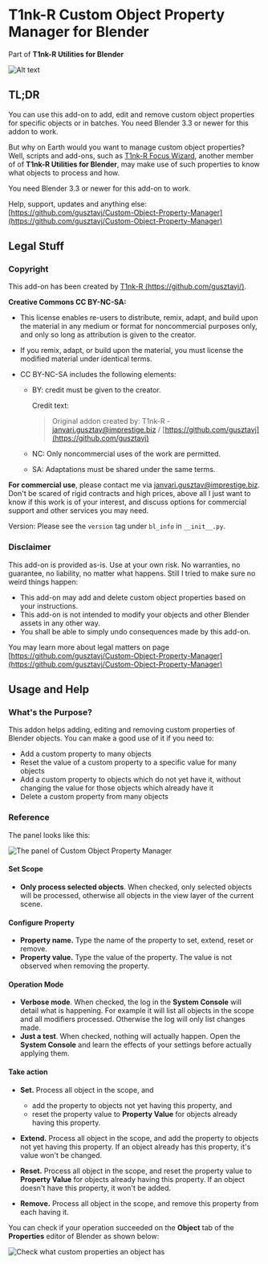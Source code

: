 # T1nk-R Custom Object Property Manager for Blender

Part of **T1nk-R Utilities for Blender**

![Alt text](art/repo-card--Custom-Object-Property-Manager.png)

## TL;DR

You can use this add-on to add, edit and remove custom object properties for specific objects or in batches. You need Blender 3.3 or newer for this addon to work.

But why on Earth would you want to manage custom object properties? Well, scripts and add-ons, such as [T1nk-R Focus Wizard](https://github.com/gusztavj/Focus-Wizard), another member of of **T1nk-R Utilities for Blender**, may make use of such properties to know what objects to process and how.

You need Blender 3.3 or newer for this add-on to work.

Help, support, updates and anything else: [https://github.com/gusztavj/Custom-Object-Property-Manager](https://github.com/gusztavj/Custom-Object-Property-Manager)

## Legal Stuff

### Copyright

This add-on has been created by [T1nk-R (https://github.com/gusztavj/)]((https://github.com/gusztavj/)).

**Creative Commons CC BY-NC-SA:**

* This license enables re-users to distribute, remix, adapt, and build upon the material in any medium or format for noncommercial purposes only, and only so long as attribution is given to the creator.
* If you remix, adapt, or build upon the material, you must license the modified material under identical terms.

* CC BY-NC-SA includes the following elements:

  * BY: credit must be given to the creator.

    Credit text:
    > Original addon created by: T1nk-R - [janvari.gusztav@imprestige.biz](mailto:janvari.gusztav@imprestige.biz) / [https://github.com/gusztavj](https://github.com/gusztavj)

  * NC: Only noncommercial uses of the work are permitted.
  * SA: Adaptations must be shared under the same terms.

**For commercial use**, please contact me via [janvari.gusztav@imprestige.biz](janvari.gusztav@imprestige.biz). Don't be scared of rigid contracts and high prices, above all I just want to know if this work is of your interest, and discuss options for commercial support and other services you may need.

Version: Please see the `version` tag under `bl_info` in `__init__.py`.

### Disclaimer

This add-on is provided as-is. Use at your own risk. No warranties, no guarantee, no liability, no matter what happens. Still I tried to make sure no weird things happen:

* This add-on may add and delete custom object properties based on your instructions.
* This add-on is not intended to modify your objects and other Blender assets in any other way.
* You shall be able to simply undo consequences made by this add-on.

You may learn more about legal matters on page [https://github.com/gusztavj/Custom-Object-Property-Manager](https://github.com/gusztavj/Custom-Object-Property-Manager)

## Usage and Help

### What's the Purpose?

This addon helps adding, editing and removing custom properties of Blender objects. You can make a good use of it if you need to:

* Add a custom property to many objects
* Reset the value of a custom property to a specific value for many objects
* Add a custom property to objects which do not yet have it, without changing the value for those objects which already have it
* Delete a custom property from many objects

### Reference

The panel looks like this:

![The panel of Custom Object Property Manager](art/panel.png)

#### Set Scope

* **Only process selected objects**. When checked, only selected objects will be processed, otherwise all objects in the view layer of the current scene.

#### Configure Property

* **Property name.** Type the name of the property to set, extend, reset or remove.
* **Property value.** Type the value of the property. The value is not observed when removing the property.

#### Operation Mode

* **Verbose mode**. When checked, the log in the **System Console** will detail what is happening. For example it will list all objects in the scope and all modifiers processed. Otherwise the log will only list changes made.
* **Just a test**. When checked, nothing will actually happen. Open the **System Console** and learn the effects of your settings before actually applying them.

#### Take action

* **Set.** Process all object in the scope, and
  * add the property to objects not yet having this property, and
  * reset the property value to **Property Value** for objects already having this property.

* **Extend.** Process all object in the scope, and add the property to objects not yet having this property. If an object already has this property, it's value won't be changed.

* **Reset.** Process all object in the scope, and reset the property value to **Property Value** for objects already having this property. If an object doesn't have this property, it won't be added.

* **Remove.** Process all object in the scope, and remove this property from each having it.

You can check if your operation succeeded on the **Object** tab of the **Properties** editor of Blender as shown below:

![Check what custom properties an object has](art/view.png)
